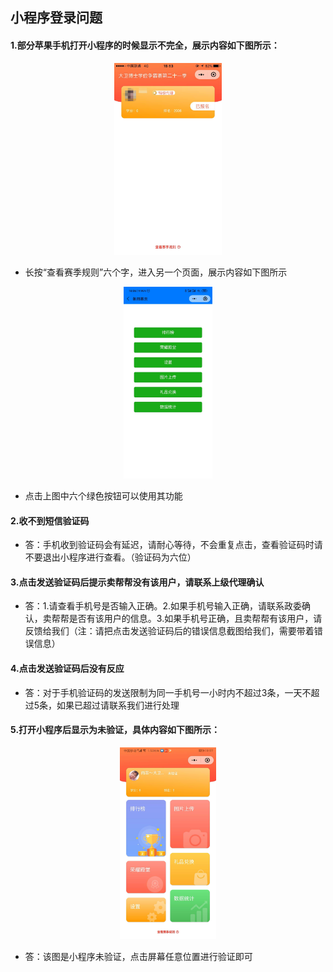 ##	小程序登录问题



####	1.部分苹果手机打开小程序的时候显示不完全，展示内容如下图所示：

<div align=center><img src="/photos/1582782987(1).png" alt="1582782987(1)" style="zoom:30%;"/></div>

- 长按“查看赛季规则”六个字，进入另一个页面，展示内容如下图所示

  

<div align=center><img src="/photos/\微信图片_20200227140714.jpg" alt="微信图片_20200227140714" style="zoom:30%;" /></div>

- 点击上图中六个绿色按钮可以使用其功能

####	2.收不到短信验证码

- 答：手机收到验证码会有延迟，请耐心等待，不会重复点击，查看验证码时请不要退出小程序进行查看。（验证码为六位）

####	 3.点击发送验证码后提示卖帮帮没有该用户，请联系上级代理确认

- 答：1.请查看手机号是否输入正确。2.如果手机号输入正确，请联系政委确认，卖帮帮是否有该用户的信息。3.如果手机号正确，且卖帮帮有该用户，请反馈给我们（注：请把点击发送验证码后的错误信息截图给我们，需要带着错误信息）

#### 4.点击发送验证码后没有反应

- 答：对于手机验证码的发送限制为同一手机号一小时内不超过3条，一天不超过5条，如果已超过请联系我们进行处理

#### 5.打开小程序后显示为未验证，具体内容如下图所示：

<div align=center><img src="/photos/微信图片_20200227142913.jpg" alt="微信图片_20200227142913" style="zoom:30%;" /></div>

- 答：该图是小程序未验证，点击屏幕任意位置进行验证即可

